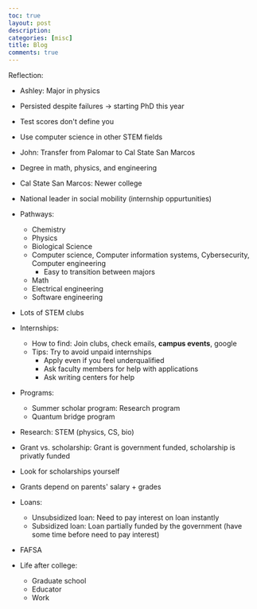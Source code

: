```yaml
---
toc: true
layout: post
description: 
categories: [misc]
title: Blog
comments: true
---
```


Reflection:



* Ashley: Major in physics
* Persisted despite failures -> starting PhD this year
* Test scores don't define you
* Use computer science in other STEM fields

* John: Transfer from Palomar to Cal State San Marcos
* Degree in math, physics, and engineering

* Cal State San Marcos: Newer college
* National leader in social mobility (internship oppurtunities)
* Pathways: 
  * Chemistry
  * Physics
  * Biological Science
  * Computer science, Computer information systems, Cybersecurity, Computer engineering
    * Easy to transition between majors
  * Math
  * Electrical engineering
  * Software engineering
* Lots of STEM clubs

* Internships:
  * How to find: Join clubs, check emails, **campus events**, google
  * Tips: Try to avoid unpaid internships
    * Apply even if you feel underqualified
    * Ask faculty members for help with applications
    * Ask writing centers for help

* Programs:
  * Summer scholar program: Research program
  * Quantum bridge program

* Research: STEM (physics, CS, bio)

* Grant vs. scholarship: Grant is government funded, scholarship is privatly funded 
* Look for scholarships yourself
* Grants depend on parents' salary + grades
* Loans: 
  * Unsubsidized loan: Need to pay interest on loan instantly
  * Subsidized loan: Loan partially funded by the government (have some time before need to pay interest)
* FAFSA

* Life after college:
  * Graduate school
  * Educator
  * Work